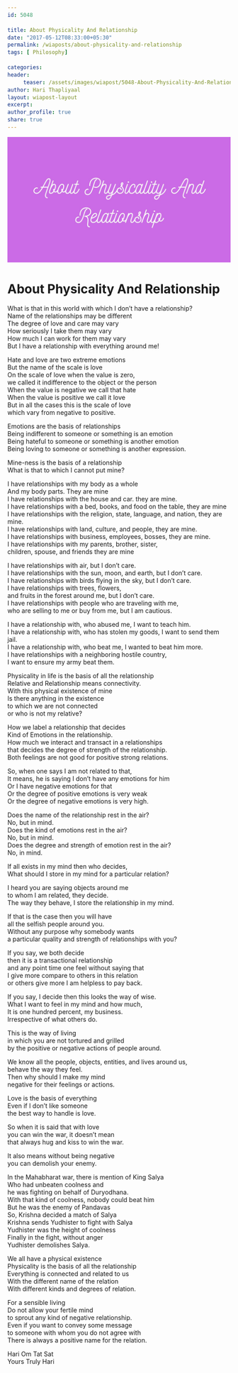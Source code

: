 ```yaml
--- 
id: 5048

title: About Physicality And Relationship
date: "2017-05-12T08:33:00+05:30"
permalink: /wiaposts/about-physicality-and-relationship
tags: [ Philosophy]    

categories: 
header:
     teaser: /assets/images/wiapost/5048-About-Physicality-And-Relationship.jpg
author: Hari Thapliyaal 
layout: wiapost-layout 
excerpt:  
author_profile: true 
share: true 
---
```


![About Physicality And Relationship](/assets/images/wiapost/5048-About-Physicality-And-Relationship.jpg)     
   
# About Physicality And Relationship
    
What is that in this world with which I don’t have a relationship?     
Name of the relationships may be different     
The degree of love and care may vary     
How seriously I take them may vary     
How much I can work for them may vary     
But I have a relationship with everything around me!    
    
Hate and love are two extreme emotions     
But the name of the scale is love     
On the scale of love when the value is zero,     
we called it indifference to the object or the person     
When the value is negative we call that hate     
When the value is positive we call it love     
But in all the cases this is the scale of love     
which vary from negative to positive.    
    
Emotions are the basis of relationships     
Being indifferent to someone or something is an emotion     
Being hateful to someone or something is another emotion     
Being loving to someone or something is another expression.    
    
Mine-ness is the basis of a relationship     
What is that to which I cannot put mine?    
    
I have relationships with my body as a whole     
And my body parts. They are mine     
I have relationships with the house and car. they are mine.     
I have relationships with a bed, books, and food on the table, they are mine     
I have relationships with the religion, state, language, and nation, they are mine.     
I have relationships with land, culture, and people, they are mine.     
I have relationships with business, employees, bosses, they are mine.     
I have relationships with my parents, brother, sister,     
children, spouse, and friends they are mine    
    
I have relationships with air, but I don’t care.     
I have relationships with the sun, moon, and earth, but I don’t care.     
I have relationships with birds flying in the sky, but I don’t care.     
I have relationships with trees, flowers,     
and fruits in the forest around me, but I don’t care.     
I have relationships with people who are traveling with me,     
who are selling to me or buy from me, but I am cautious.    
    
I have a relationship with, who abused me, I want to teach him.     
I have a relationship with, who has stolen my goods, I want to send them jail.     
I have a relationship with, who beat me, I wanted to beat him more.     
I have relationships with a neighboring hostile country,     
I want to ensure my army beat them.    
    
Physicality in life is the basis of all the relationship     
Relative and Relationship means connectivity.     
With this physical existence of mine     
Is there anything in the existence     
to which we are not connected     
or who is not my relative?    
    
How we label a relationship that decides     
Kind of Emotions in the relationship.     
How much we interact and transact in a relationships     
that decides the degree of strength of the relationship.     
Both feelings are not good for positive strong relations.    
    
So, when one says I am not related to that,     
It means, he is saying I don’t have any emotions for him     
Or I have negative emotions for that     
Or the degree of positive emotions is very weak     
Or the degree of negative emotions is very high.    
    
Does the name of the relationship rest in the air?     
No, but in mind.     
Does the kind of emotions rest in the air?     
No, but in mind.     
Does the degree and strength of emotion rest in the air?     
No, in mind.    
    
If all exists in my mind then who decides,     
What should I store in my mind for a particular relation?    
    
I heard you are saying objects around me     
to whom I am related, they decide.     
The way they behave, I store the relationship in my mind.    
    
If that is the case then you will have     
all the selfish people around you.     
Without any purpose why somebody wants     
a particular quality and strength of relationships with you?    
    
If you say, we both decide     
then it is a transactional relationship     
and any point time one feel without saying that     
I give more compare to others in this relation     
or others give more I am helpless to pay back.    
    
If you say, I decide then this looks the way of wise.     
What I want to feel in my mind and how much,     
It is one hundred percent, my business.     
Irrespective of what others do.    
    
This is the way of living     
in which you are not tortured and grilled     
by the positive or negative actions of people around.    
    
We know all the people, objects, entities, and lives around us,     
behave the way they feel.     
Then why should I make my mind     
negative for their feelings or actions.    
    
Love is the basis of everything     
Even if I don’t like someone     
the best way to handle is love.    
    
So when it is said that with love     
you can win the war, it doesn’t mean     
that always hug and kiss to win the war.    
    
It also means without being negative     
you can demolish your enemy.    
    
In the Mahabharat war, there is mention of King Salya     
Who had unbeaten coolness and     
he was fighting on behalf of Duryodhana.     
With that kind of coolness, nobody could beat him     
But he was the enemy of Pandavas     
So, Krishna decided a match of Salya     
Krishna sends Yudhister to fight with Salya     
Yudhister was the height of coolness     
Finally in the fight, without anger     
Yudhister demolishes Salya.    
    
We all have a physical existence     
Physicality is the basis of all the relationship     
Everything is connected and related to us     
With the different name of the relation     
With different kinds and degrees of relation.    
    
For a sensible living     
Do not allow your fertile mind     
to sprout any kind of negative relationship.     
Even if you want to convey some message     
to someone with whom you do not agree with     
There is always a positive name for the relation.    
    
Hari Om Tat Sat     
Yours Truly Hari    
